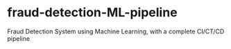 # fraud-detection-ML-pipeline
Fraud Detection System using Machine Learning, with a complete CI/CT/CD pipeline
